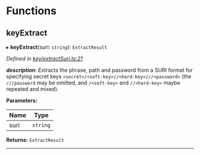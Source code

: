 

# Functions

<a id="keyextract"></a>

##  keyExtract

▸ **keyExtract**(suri: *`string`*): `ExtractResult`

*Defined in [key/extractSuri.ts:21](https://github.com/polkadot-js/common/blob/3835d8d/packages/util-crypto/src/key/extractSuri.ts#L21)*

*__description__*: Extracts the phrase, path and password from a SURI format for specifying secret keys `<secret>/<soft-key>//<hard-key>///<password>` (the `///password` may be omitted, and `/<soft-key>` and `//<hard-key>` maybe repeated and mixed).

**Parameters:**

| Name | Type |
| ------ | ------ |
| suri | `string` |

**Returns:** `ExtractResult`

___

